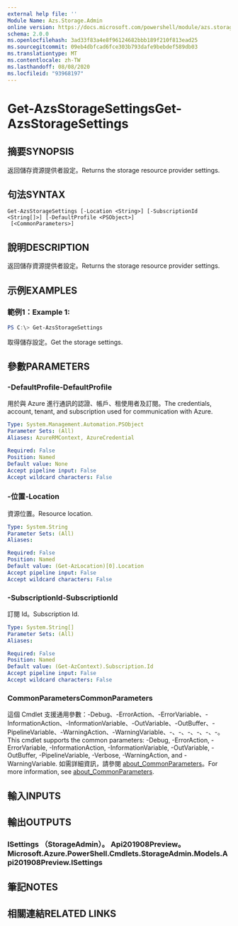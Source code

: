 ```yaml
---
external help file: ''
Module Name: Azs.Storage.Admin
online version: https://docs.microsoft.com/powershell/module/azs.storage.admin/get-azsstoragesettings
schema: 2.0.0
ms.openlocfilehash: 3ad33f83a4e8f96124682bbb189f210f813ead25
ms.sourcegitcommit: 09eb4dbfcad6fce303b793dafe9bebdef589db03
ms.translationtype: MT
ms.contentlocale: zh-TW
ms.lasthandoff: 08/08/2020
ms.locfileid: "93968197"
---
```

# <span data-ttu-id="5b18c-101">Get-AzsStorageSettings</span><span class="sxs-lookup"><span data-stu-id="5b18c-101">Get-AzsStorageSettings</span></span>

## <span data-ttu-id="5b18c-102">摘要</span><span class="sxs-lookup"><span data-stu-id="5b18c-102">SYNOPSIS</span></span>
<span data-ttu-id="5b18c-103">返回儲存資源提供者設定。</span><span class="sxs-lookup"><span data-stu-id="5b18c-103">Returns the storage resource provider settings.</span></span>

## <span data-ttu-id="5b18c-104">句法</span><span class="sxs-lookup"><span data-stu-id="5b18c-104">SYNTAX</span></span>

```
Get-AzsStorageSettings [-Location <String>] [-SubscriptionId <String[]>] [-DefaultProfile <PSObject>]
 [<CommonParameters>]
```

## <span data-ttu-id="5b18c-105">說明</span><span class="sxs-lookup"><span data-stu-id="5b18c-105">DESCRIPTION</span></span>
<span data-ttu-id="5b18c-106">返回儲存資源提供者設定。</span><span class="sxs-lookup"><span data-stu-id="5b18c-106">Returns the storage resource provider settings.</span></span>

## <span data-ttu-id="5b18c-107">示例</span><span class="sxs-lookup"><span data-stu-id="5b18c-107">EXAMPLES</span></span>

### <span data-ttu-id="5b18c-108">範例1：</span><span class="sxs-lookup"><span data-stu-id="5b18c-108">Example 1:</span></span>
```powershell
PS C:\> Get-AzsStorageSettings
```

<span data-ttu-id="5b18c-109">取得儲存設定。</span><span class="sxs-lookup"><span data-stu-id="5b18c-109">Get the storage settings.</span></span>

## <span data-ttu-id="5b18c-110">參數</span><span class="sxs-lookup"><span data-stu-id="5b18c-110">PARAMETERS</span></span>

### <span data-ttu-id="5b18c-111">-DefaultProfile</span><span class="sxs-lookup"><span data-stu-id="5b18c-111">-DefaultProfile</span></span>
<span data-ttu-id="5b18c-112">用於與 Azure 進行通訊的認證、帳戶、租使用者及訂閱。</span><span class="sxs-lookup"><span data-stu-id="5b18c-112">The credentials, account, tenant, and subscription used for communication with Azure.</span></span>

```yaml
Type: System.Management.Automation.PSObject
Parameter Sets: (All)
Aliases: AzureRMContext, AzureCredential

Required: False
Position: Named
Default value: None
Accept pipeline input: False
Accept wildcard characters: False

```

### <span data-ttu-id="5b18c-113">-位置</span><span class="sxs-lookup"><span data-stu-id="5b18c-113">-Location</span></span>
<span data-ttu-id="5b18c-114">資源位置。</span><span class="sxs-lookup"><span data-stu-id="5b18c-114">Resource location.</span></span>

```yaml
Type: System.String
Parameter Sets: (All)
Aliases:

Required: False
Position: Named
Default value: (Get-AzLocation)[0].Location
Accept pipeline input: False
Accept wildcard characters: False

```

### <span data-ttu-id="5b18c-115">-SubscriptionId</span><span class="sxs-lookup"><span data-stu-id="5b18c-115">-SubscriptionId</span></span>
<span data-ttu-id="5b18c-116">訂閱 Id。</span><span class="sxs-lookup"><span data-stu-id="5b18c-116">Subscription Id.</span></span>

```yaml
Type: System.String[]
Parameter Sets: (All)
Aliases:

Required: False
Position: Named
Default value: (Get-AzContext).Subscription.Id
Accept pipeline input: False
Accept wildcard characters: False

```

### <span data-ttu-id="5b18c-117">CommonParameters</span><span class="sxs-lookup"><span data-stu-id="5b18c-117">CommonParameters</span></span>
<span data-ttu-id="5b18c-118">這個 Cmdlet 支援通用參數：-Debug、-ErrorAction、-ErrorVariable、-InformationAction、-InformationVariable、-OutVariable、-OutBuffer、-PipelineVariable、-WarningAction、-WarningVariable、-、-、-、-、-、-。</span><span class="sxs-lookup"><span data-stu-id="5b18c-118">This cmdlet supports the common parameters: -Debug, -ErrorAction, -ErrorVariable, -InformationAction, -InformationVariable, -OutVariable, -OutBuffer, -PipelineVariable, -Verbose, -WarningAction, and -WarningVariable.</span></span> <span data-ttu-id="5b18c-119">如需詳細資訊，請參閱 [about_CommonParameters](http://go.microsoft.com/fwlink/?LinkID=113216)。</span><span class="sxs-lookup"><span data-stu-id="5b18c-119">For more information, see [about_CommonParameters](http://go.microsoft.com/fwlink/?LinkID=113216).</span></span>

## <span data-ttu-id="5b18c-120">輸入</span><span class="sxs-lookup"><span data-stu-id="5b18c-120">INPUTS</span></span>

## <span data-ttu-id="5b18c-121">輸出</span><span class="sxs-lookup"><span data-stu-id="5b18c-121">OUTPUTS</span></span>

### <span data-ttu-id="5b18c-122">ISettings （StorageAdmin）。 Api201908Preview。</span><span class="sxs-lookup"><span data-stu-id="5b18c-122">Microsoft.Azure.PowerShell.Cmdlets.StorageAdmin.Models.Api201908Preview.ISettings</span></span>



## <span data-ttu-id="5b18c-123">筆記</span><span class="sxs-lookup"><span data-stu-id="5b18c-123">NOTES</span></span>

## <span data-ttu-id="5b18c-124">相關連結</span><span class="sxs-lookup"><span data-stu-id="5b18c-124">RELATED LINKS</span></span>

